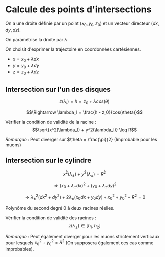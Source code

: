 # Calcule des points d'intersections

On a une droite définie par un point $(x_0, y_0, z_0)$ et un vecteur directeur $(dx, dy, dz)$.

On paramétrise la droite par $\lambda$

On choisit d'exprimer la trajectoire en coordonnées cartésiennes.

- $x = x_0 + \lambda dx$
- $y = y_0 + \lambda dy$
- $z = z_0 + \lambda dz$

## Intersection sur l'un des disques

$$z(\lambda_I) = h = z_0 + \lambda cos(\theta)$$

$$\Rightarrow \lambda_I = \frac{h - z_0}{cos(\theta)}$$

Vérifier la condition de validité de la racine :
$$\sqrt{x^2(\lambda_I) + y^2(\lambda_I)} \leq R$$


*Remarque* : Peut diverger sur $\theta = \frac{\pi}{2} (Improbable pour les muons) 
## Intersection sur le cylindre

$$x^2(\lambda_{\pm}) + y^2(\lambda_{\pm}) = R^2$$

$$\Rightarrow (x_0 + \lambda_{\pm} dx)^2 + (y_0 + \lambda_{\pm} dy)^2$$

$$\Rightarrow \lambda_{\pm}^2(dx^2 + dy^2) + 2\lambda_{\pm}(x_0dx + y_0dy) + x_0^2 + y_0^2 - R^2 = 0$$

Polynôme du second degré 0 à deux racines réelles.

Vérifier la condition de validité des racines :
$$z(\lambda_{\pm}) \in [h_1, h_2]$$

*Remarque* : Peut également diverger pour les muons strictement verticaux pour lesquels $x^2_0 + y^2_0 = R^2$ (On supposera également ces cas comme improbables).
